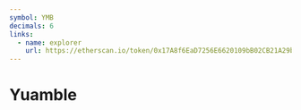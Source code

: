 ```yaml
---
symbol: YMB
decimals: 6
links:
  - name: explorer
    url: https://etherscan.io/token/0x17A8f6EaD7256E6620109bB02CB21A29b6BD7D3E
---
```


# Yuamble

